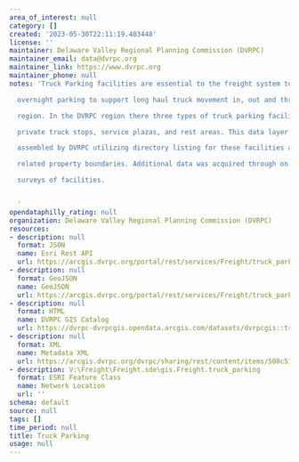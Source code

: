```yaml
---
area_of_interest: null
category: []
created: '2023-05-30T22:11:19.403448'
license: ''
maintainer: Delaware Valley Regional Planning Commission (DVRPC)
maintainer_email: data@dvrpc.org
maintainer_link: https://www.dvrpc.org
maintainer_phone: null
notes: 'Truck Parking facilities are essential to the freight system to accommodate

  overnight parking to support long haul truck movement in, out and through the

  region. In the DVRPC region there three types of truck parking facilities:

  private truck stops, service plazas, and rest areas. This data layer was

  assembled by DVRPC utilizing directory listing for these facilities and

  related property boundaries. Additional data was acquired through on site

  surveys of facilities.


  '
opendataphilly_rating: null
organization: Delaware Valley Regional Planning Commission (DVRPC)
resources:
- description: null
  format: JSON
  name: Esri Rest API
  url: https://arcgis.dvrpc.org/portal/rest/services/Freight/truck_parking/FeatureServer/0
- description: null
  format: GeoJSON
  name: GeoJSON
  url: https://arcgis.dvrpc.org/portal/rest/services/Freight/truck_parking/FeatureServer/0/query?where=1=1&outsr=4326&outfields=*&f=geojson
- description: null
  format: HTML
  name: DVRPC GIS Catalog
  url: https://dvrpc-dvrpcgis.opendata.arcgis.com/datasets/dvrpcgis::truck-parking
- description: null
  format: XML
  name: Metadata XML
  url: https://arcgis.dvrpc.org/dvrpc/sharing/rest/content/items/508c5143769b49048ae340ada1033844/info/metadata/metadata.xml?format=default
- description: V:\Freight\Freight.sde\gis.Freight.truck_parking
  format: ESRI Feature Class
  name: Network Location
  url: ''
schema: default
source: null
tags: []
time_period: null
title: Truck Parking
usage: null
---
```

